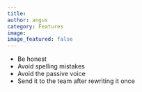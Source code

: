 ```yaml
---
title:
author: angus
category: Features
image:
image_featured: false
---
```


- Be honest
- Avoid spelling mistakes
- Avoid the passive voice
- Send it to the team after rewriting it once
